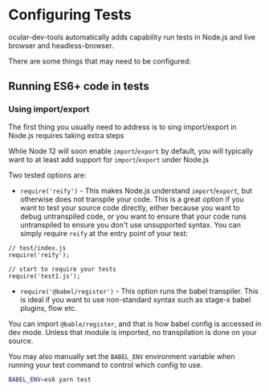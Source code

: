 # Configuring Tests

ocular-dev-tools automatically adds capability run tests in Node.js and live browser and headless-browser.

There are some things that may need to be configured:

## Running ES6+ code in tests

### Using import/export

The first thing you usually need to address is to sing import/export in Node.js requires taking extra steps

While Node 12 will soon enable `import`/`export` by default, you will typically want to at least add support for `import`/`export` under Node.js

Two tested options are:

* `require('reify')` - This makes Node.js understand `import`/`export`, but otherwise does not transpile your code. This is a great option if you want to test your source code directly, either because you want to debug untranspiled code, or you want to ensure that your code runs untranspiled to ensure you don't use unsupported syntax. You can simply require `reify` at the entry point of your test:

```
// test/index.js
require('reify');

// start to require your tests
require('test1.js');

```

* `require('@babel/register')` - This option runs the babel transpiler. This is ideal if you want to use non-standard syntax such as stage-x babel plugins, flow etc.

You can import `@bable/register`, and that is how babel config is accessed in dev mode. Unless that module is imported, no transpilation is done on your source.

You may also manually set the `BABEL_ENV` environment variable when running your test command to control which config to use.

```sh
BABEL_ENV=es6 yarn test
```
